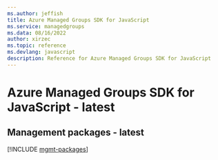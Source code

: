 ```yaml
---
ms.author: jeffish
title: Azure Managed Groups SDK for JavaScript
ms.service: managedgroups
ms.data: 08/16/2022
author: xirzec
ms.topic: reference
ms.devlang: javascript
description: Reference for Azure Managed Groups SDK for JavaScript
---
```

# Azure Managed Groups SDK for JavaScript - latest

## Management packages - latest
[!INCLUDE [mgmt-packages](managed-groups-mgmt-index.md)]